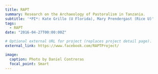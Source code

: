 ```yaml
---
title: RAPT
summary: Research on the Archaeology of Pastoralism in Tanzania.
subtitle: '*PI*: Kate Grillo (U Florida), Mary Prendergast (Rice U)'
tags:
  - RAPT
date: "2016-04-27T00:00:00Z"

# Optional external URL for project (replaces project detail page).
external_link: https://www.facebook.com/RAPTProject/

image:
  caption: Photo by Daniel Contreras
  focal_point: Smart
---
```

